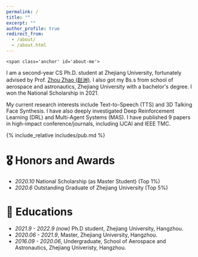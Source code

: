 ```yaml
---
permalink: /
title: ""
excerpt: ""
author_profile: true
redirect_from: 
  - /about/
  - /about.html
---
```

`<span class='anchor' id='about-me'>`

I am a second-year CS Ph.D. student at Zhejiang University, fortunately advised by Prof. [Zhou Zhao (赵洲)](https://person.zju.edu.cn/zhaozhou). I also got my Bs.s from  school of aerospace and astronautics, Zhejiang University with a bachelor's degree. I won the National Scholarship in 2021.

My current research interests include Text-to-Speech (TTS) and 3D Talking Face Synthesis. I have also deeply investigated Deep Reinforcement Learning (DRL) and  Multi-Agent Systems (MAS). I have published 9 papers in high-impact conference/journals, including IJCAI and IEEE TMC.

{% include_relative includes/pub.md %}

# 🎖 Honors and Awards

- *2020.10* National Scholarship (as Master Student) (Top 1%)
- *2020.6* Outstanding Graduate of Zhejiang University (Top 5%)

# 📖 Educations

- *2021.9 - 2022.9 (now)* Ph.D student, Zhejiang University, Hangzhou.
- *2020.06 - 2021.9*, Master, Zhejiang University, Hangzhou.
- *2016.09 - 2020.06*, Undergraduate, School of Aerospace and Astronautics, Zhejiang Univeristy, Hangzhou.
